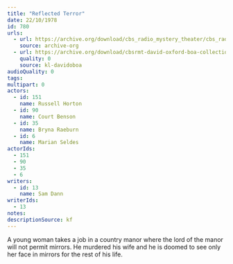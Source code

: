 ```yaml
---
title: "Reflected Terror"
date: 22/10/1978
id: 780
urls: 
  - url: https://archive.org/download/cbs_radio_mystery_theater/cbs_radio_mystery_theater-0751-0800.zip/cbs_radio_mystery_theater-0751-0800%2Fcbsrmt_0780_reflected_terror.mp3
    source: archive-org
  - url: https://archive.org/download/cbsrmt-david-oxford-boa-collection/CBSRMT-780210-0780-Reflected-Terror-(64-44)_WFFA-{BoA}.mp3
    quality: 0
    source: kl-davidoboa
audioQuality: 0
tags: 
multipart: 0
actors:  
  - id: 151
    name: Russell Horton  
  - id: 90
    name: Court Benson  
  - id: 35
    name: Bryna Raeburn  
  - id: 6
    name: Marian Seldes
actorIds:  
  - 151  
  - 90  
  - 35  
  - 6
writers:  
  - id: 13
    name: Sam Dann
writerIds:  
  - 13
notes: 
descriptionSource: kf
---
```

A young woman takes a job in a country manor where the lord of the manor will not permit mirrors. He murdered his wife and he is doomed to see only her face in mirrors for the rest of his life.